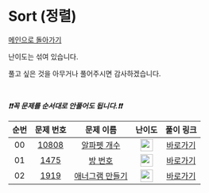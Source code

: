 # Sort (정렬)

[메인으로 돌아가기](https://github.com/CNU-Team14/AlgorithmSolution)

난이도는 섞여 있습니다.

풀고 싶은 것을 아무거나 풀어주시면 감사하겠습니다.

<br>

***❗️❗️꼭 문제를 순서대로 안풀어도 됩니다.❗️❗️***

|          순번          |        문제 번호         |        문제 이름         |         난이도          |        풀이 링크         |
| :-----: | :-----: | :-----: | :-----: | :-----: |
| 00 | <a href="https://www.acmicpc.net/problem/10808" target="_blank">10808</a> | <a href="https://www.acmicpc.net/problem/10808" target="_blank">알파펫 개수</a> | <img height="25px" width="25px" src="https://static.solved.ac/tier_small/2.svg"/> | <a href="./../_Solution/Sort/10808">바로가기</a> |
| 01 | <a href="https://www.acmicpc.net/problem/1475" target="_blank">1475</a> | <a href="https://www.acmicpc.net/problem/1475" target="_blank">방 번호</a> | <img height="25px" width="25px" src="https://static.solved.ac/tier_small/10.svg"/> | <a href="./../_Solution/Sort/1475">바로가기</a> |
| 02 | <a href="https://www.acmicpc.net/problem/1919" target="_blank">1919</a> | <a href="https://www.acmicpc.net/problem/1919" target="_blank">애너그램 만들기</a> | <img height="25px" width="25px" src="https://static.solved.ac/tier_small/2.svg"/> | <a href="./../_Solution/Sort/1919">바로가기</a> |